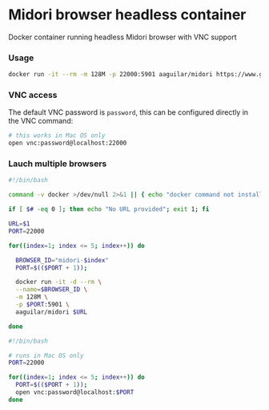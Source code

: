 # Midori browser headless container

Docker container running headless Midori browser with VNC support

### Usage

```bash
docker run -it --rm -m 128M -p 22000:5901 aaguilar/midori https://www.google.com
```

### VNC access

The default VNC password is `password`, this can be configured directly in the VNC command:

```bash
# this works in Mac OS only
open vnc:password@localhost:22000
```

### Lauch multiple browsers

```bash
#!/bin/bash

command -v docker >/dev/null 2>&1 || { echo "docker command not installed" >&2; exit 1; }

if [ $# -eq 0 ]; then echo "No URL provided"; exit 1; fi

URL=$1
PORT=22000

for((index=1; index <= 5; index++)) do

  BROWSER_ID="midori-$index"
  PORT=$(($PORT + 1));

  docker run -it -d --rm \
  --name=$BROWSER_ID \
  -m 128M \
  -p $PORT:5901 \
  aaguilar/midori $URL

done
```

```bash
#!/bin/bash

# runs in Mac OS only
PORT=22000

for((index=1; index <= 5; index++)) do
  PORT=$(($PORT + 1));
  open vnc:password@localhost:$PORT
done

```
